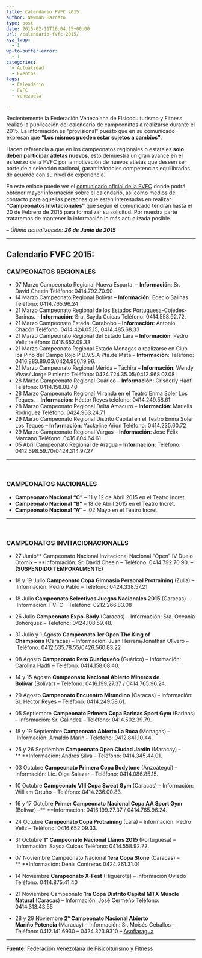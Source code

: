 ```yaml
---
title: Calendario FVFC 2015
author: Newman Barreto
type: post
date: 2015-02-11T16:04:15+00:00
url: /calendario-fvfc-2015/
xyz_twap:
  - 1
wp-to-buffer-error:
  - 1
categories:
  - Actualidad
  - Eventos
tags:
  - Calendario
  - FVFC
  - venezuela

---
```

Recientemente la Federación Venezolana de Fisicoculturismo y Fitness realizó la publicación del calendario de campeonatos a realizarse durante el 2015. La información es &#8220;provisional&#8221; puesto que en su comunicado expresan que **&#8220;Los mismos pueden estar sujetos a cambios&#8221;**.

Hacen referencia a que en los campeonatos regionales o estatales **solo deben participar atletas nuevos**, esto demuestra un gran avance en el esfuerzo de la FVFC por la motivación de nuevos atletas que deseen ser parte de a selección nacional, garantizándoles competencias equilibradas de acuerdo con su nivel de experiencia.

En este enlace puede ver el <a title="Calendario de Eventos F.V.F.C. 2015" href="http://www.fevefisico.com/calendario-actualizado-de-eventos-2015-2/http://www.fevefisico.com/calendario-actualizado-de-eventos-2015-2/" target="_blank">comunicado oficial de la FVFC</a> donde podrá obtener mayor información sobre el calendario, así como medios de contacto para aquellas personas que estén interesadas en realizar **&#8220;Campeonatos Invitacionales&#8221;** que según el comunicado tendrán hasta el 20 de Febrero de 2015 para formalizar su solicitud. Por nuestra parte trataremos de mantener la información lo más actualizada posible.

_&#8211; Última actualización: **26 de Junio de 2015**_

* * *

## Calendario FVFC 2015:

### CAMPEONATOS REGIONALES

  * 07 Marzo Campeonato Regional Nueva Esparta. &#8211; **Información**: Sr. David Cheein Teléfono: 0414.792.70.90
  * 14 Marzo Campeonato Regional Bolívar &#8211; **Información**: Edecio Salinas Teléfono: 0414.765.96.24
  * 21 Marzo Campeonato Regional de los Estados Portuguesa-Cojedes- Barinas. &#8211; **Información**: Sra. Sayda Cuicas Teléfono: 0414.558.92.72.
  * 21 Marzo Campeonato Estadal Carabobo &#8211; **Información**: Antonio Chacón Teléfono: 0414.424.05.15; 0414.485.68.33
  * 21 Marzo Campeonato Regional del Estado Lara &#8211; **Información**: Pedro Veliz teléfono: 0416.652.09.33
  * 21 Marzo Campeonato Regional Estado Monagas a realizarse en Club los Pino del Campo Rojo P.D.V.S.A Pta.de Mata &#8211; **Información**: Teléfono: 0416.883.89.03/0424.956.19.96.
  * 21 Marzo Campeonato Regional Mérida – Táchira &#8211; **Información**: Wendy Vivas/ Jorge Pimiento Teléfono: 0424.724.35.05/0412.968.07.08
  * 28 Marzo Campeonato Regional Guárico &#8211; **Información**: Crisderly Hadfi Teléfono: 0414.158.08.40
  * 28 Marzo Campeonato Regional Miranda en el Teatro Enma Soler Los Teques. &#8211; **Información**: Héctor Reyes teléfono: 0414.249.58.61
  * 28 Marzo Campeonato Regional Delta Amacuro &#8211; **Información**: Marielis Rodríguez Teléfono: 0424.963.24.71
  * 29 Marzo Campeonato Regional Distrito Capital en el Teatro Enma Soler Los Teques &#8211; **Información**: Yackeline Añon Teléfono: 0414.235.60.72
  * 29 Marzo Campeonato Regional Vargas &#8211; **Información**: José Félix Marcano Teléfono: 0416.804.64.61
  * 05 Abril Campeonato Regional de Aragua &#8211; **Información**: Teléfono: 0412.598.59.70/0424.314.97.27

* * *

&nbsp;

### CAMPEONATOS NACIONALES

  * **Campeonato Nacional “C”** &#8211; 11 y 12 de Abril 2015 en el Teatro Incret.
  * **Campeonato Nacional “B”** &#8211; 18 de Abril 2015 en el Teatro Incret.
  * **Campeonato Nacional “A”** &#8211; &nbsp;02 Mayo en el Teatro Incret.

* * *

&nbsp;

### CAMPEONATOS INVITACIONACIONALES

  * 27 Junio**&nbsp;Campeonato Nacional Invitacional Nacional “Open” IV Duelo Otomix &#8211;&nbsp;**Información: Sr. David Cheein &#8211; Teléfono: 0414.792.70.90. &#8211; **(SUSPENDIDO TEMPORALMENTE)**

  * 18 y 19 Julio&nbsp;**Campeonato Copa Gimnasio Personal Protraining&nbsp;**(Zulia) &#8211;&nbsp;Información: Pedro Pablo &#8211; Teléfono: 0424.338.57.21
  * 18 Julio **Campeonato Selectivos Juegos Nacionales 2015** (Caracas) &#8211;&nbsp;Información: FVFC &#8211; Teléfono: 0212.266.83.08
  * 26&nbsp;Julio&nbsp;**Campeonato Expo-Body**&nbsp;(Caracas) &#8211;&nbsp;Información: Sra. Oceanía Bohórquez &#8211; Teléfono: 0424.108.59.48.

  * 31 Julio y 1 Agosto&nbsp;**Campeonato 1er Open The King of Champions&nbsp;**(Caracas) &#8211;&nbsp;Información: Juan Herrera/Jonathan Olivero &#8211;&nbsp;Teléfono: 0412.535.78.55/0426.560.83.22

  * 08 Agosto&nbsp;**Campeonato Reto Guariqueño**&nbsp;(Guárico)&nbsp;&#8211; Información: Carolina Hadfi &#8211; Teléfono: 0414.158.08.40.

  * 14 y 15 Agosto&nbsp;**Campeonato Nacional Abierto Mineros de Bolívar&nbsp;**(Bolívar) &#8211;&nbsp;Teléfono: 0416.199.27.37 / 0414.765.96.24.

  * 29 Agosto&nbsp;**Campeonato Encuentro Mirandino** (Caracas)&nbsp;&#8211; Información: Sr. Héctor Reyes &#8211; Teléfono: 0414.249.58.61.

  * 05 Septiembre&nbsp;**Campeonato Primera Copa Barinas Sport Gym&nbsp;**(Barinas) &#8211;&nbsp;Información: Sr. Galindez &#8211; Teléfono: 0414.502.39.79.

  * 18 y 19 Septiembre&nbsp;**Campeonato Abierto La Roca&nbsp;**(Monagas) &#8211;&nbsp;Información: Arnaldo Marin &#8211; Teléfono: 0412.841.10.44.

  * 25 y 26&nbsp;Septiembre&nbsp;**Campeonato Open Ciudad Jardin&nbsp;**(Maracay)**&nbsp;**&#8211;**&nbsp;**Información: Andres Silva &#8211; Teléfono:&nbsp;0414.345.44.01.
  * 03 Octubre&nbsp;**Campeonato Primera Copa Bodytone**&nbsp;(Anzoátegui)&nbsp;&#8211; Información: Lic. Olga Salazar &#8211; Teléfono: 0414.086.85.15.

  * 10 Octubre&nbsp;**Campeonato VIII Copa Sweat Gym&nbsp;**(Caracas) &#8211;&nbsp;Información: William Ortuño &#8211; Teléfono: 0414.236.00.83.

  * 16 y 17 Octubre&nbsp;**Primer Campeonato Nacional Copa AA Sport Gym** (Bolívar) &#8211;**&nbsp;**Información: 0416.199.27.37 / 0414.765.96.24.

  * 24 Octubre&nbsp;**Campeonato Copa Protraining&nbsp;**(Lara) &#8211;&nbsp;Información: Pedro Veliz &#8211; Teléfono: 0416.652.09.33.

  * 31 Octubre&nbsp;**1° Campeonato Nacional Llanos 2015&nbsp;**(Portuguesa) &#8211;&nbsp;Información: Sayda Cuicas Teléfono: 0414.558.92.72.

  * 07 Noviembre Campeonato Nacional&nbsp;**1era Copa Stone** (Caracas) &#8211;**&nbsp;**Información:&nbsp;Denis Contreras 0424.261.31.01
  * 14 Noviembre **Campeonato X-Fest** (Higuerote) &#8211;&nbsp;Información Oviedo Teléfono. 0414.875.41.40
  * 21 Noviembre Campeonato **1ra Copa Distrito Capital MTX Muscle Natural** (Caracas) &#8211;&nbsp;Información: José Cermeño Teléfono: 0414.313.43.55

  * 28 y 29 Noviembre **2°&nbsp;Campeonato Nacional Abierto Mariño&nbsp;Potencia&nbsp;**(Maracay)&nbsp;&#8211; Información: Sr. Moisés Ceballos &#8211; Teléfono: 0412.141.6930 &#8211; 0424.323.9310 &#8211;&nbsp;[Asofiaragua][1]

* * *

**Fuente:** <a title="Calendario Actualizado de Eventos 2015 - FVFC" href="http://www.fevefisico.com/calendario-actualizado-de-eventos-2015/" target="_blank">Federación Venezolana de Fisicolturismo y Fitness</a>

 [1]: http://facebook.com/asofiaragua